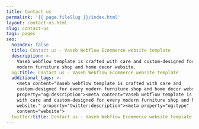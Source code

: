 ```yaml
---
title: Contact us
permalink: '{{ page.fileSlug }}/index.html'
layout: contact-us.html
slug: contact-us
tags: pages
seo:
  noindex: false
  title: Contact us - Vaseb Webflow Ecommerce website template
  description: >-
    Vaseb webflow template is crafted with care and custom-designed for every
    modern furniture shop and home decor website.
  og:title: Contact us - Vaseb Webflow Ecommerce website template
  additional_tags: >-
    <meta content="Vaseb webflow template is crafted with care and
    custom-designed for every modern furniture shop and home decor website."
    property="og:description"><meta content="Vaseb webflow template is crafted
    with care and custom-designed for every modern furniture shop and home decor
    website." property="twitter:description"><meta property="og:type"
    content="website">
  twitter:title: Contact us - Vaseb Webflow Ecommerce website template
---
```



